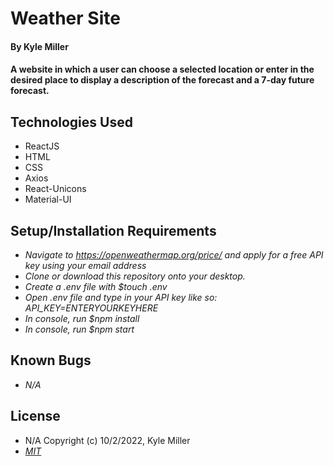 # Weather Site

#### By Kyle Miller

#### A website in which a user can choose a selected location or enter in the desired place to display a description of the forecast and a 7-day future forecast.

## Technologies Used

* ReactJS
* HTML
* CSS
* Axios
* React-Unicons
* Material-UI

## Setup/Installation Requirements
* _Navigate to https://openweathermap.org/price/ and apply for a free API key using your email address_
* _Clone or download this repository onto your desktop._
* _Create a .env file with $touch .env_
* _Open .env file and type in your API key like so: API_KEY=ENTERYOURKEYHERE_
* _In console, run $npm install_
* _In console, run $npm start_

## Known Bugs

- _N/A_

## License

- N/A Copyright (c) 10/2/2022, Kyle Miller
- _[MIT](https://opensource.org/licenses/MIT)_
